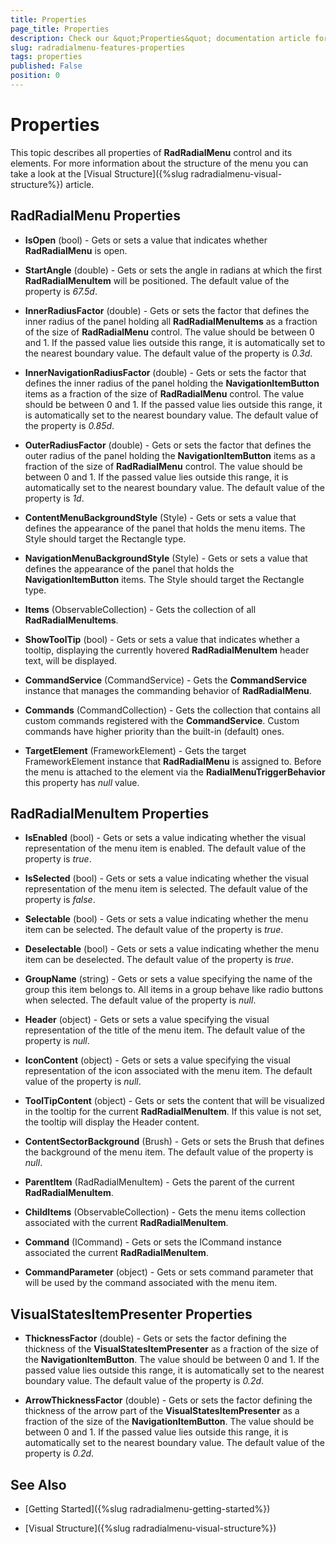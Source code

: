 ```yaml
---
title: Properties
page_title: Properties
description: Check our &quot;Properties&quot; documentation article for the RadRadialMenu {{ site.framework_name }} control.
slug: radradialmenu-features-properties
tags: properties
published: False
position: 0
---
```


# Properties

This topic describes all properties of __RadRadialMenu__ control and its elements.
        For more information about the structure of the menu you can take a look at the [Visual Structure]({%slug radradialmenu-visual-structure%}) article.
      

## RadRadialMenu Properties

* __IsOpen__ (bool) - Gets or sets a value that indicates whether __RadRadialMenu__ is open.
            

* __StartAngle__ (double) - Gets or sets the angle in radians at which the first __RadRadialMenuItem__ will be positioned.
              The default value of the property is *67.5d*.
            

* __InnerRadiusFactor__ (double) - Gets or sets the factor that defines the inner radius of the panel holding all __RadRadialMenuItems__ as a
              fraction of the size of __RadRadialMenu__ control. The value should be between 0 and 1. 
              If the passed value lies outside this range, it is automatically set to the nearest boundary value.
              The default value of the property is *0.3d*.
            

* __InnerNavigationRadiusFactor__ (double) - Gets or sets the factor that defines the inner radius of the panel holding the __NavigationItemButton__ items as a 
              fraction of the size of __RadRadialMenu__ control. The value should be between 0 and 1. If the passed value lies outside this range, it is automatically set to the nearest boundary value.
              The default value of the property is *0.85d*.
            

* __OuterRadiusFactor__ (double) - Gets or sets the factor that defines the outer radius of the panel holding the __NavigationItemButton__ items as a 
              fraction of the size of __RadRadialMenu__ control. The value should be between 0 and 1. If the passed value lies outside this range, it is automatically set to the nearest boundary value.
              The default value of the property is *1d*.
            

* __ContentMenuBackgroundStyle__ (Style) - Gets or sets a value that defines the appearance of the panel that holds the menu items. The Style should target the Rectangle type.
            

* __NavigationMenuBackgroundStyle__ (Style) - Gets or sets a value that defines the appearance of the panel that holds the __NavigationItemButton__ items.
              The Style should target the Rectangle type.
            

* __Items__ (ObservableCollection<RadRadialMenuItem>) - Gets the collection of all __RadRadialMenuItems__.
            

* __ShowToolTip__ (bool) - Gets or sets a value that indicates whether a tooltip, displaying the currently hovered __RadRadialMenuItem__ header text, will be displayed.
            

* __CommandService__ (CommandService) - Gets the __CommandService__ instance that manages the commanding behavior of __RadRadialMenu__.
            

* __Commands__ (CommandCollection<RadRadialMenu>) - Gets the collection that contains all custom commands registered with the __CommandService__.
              Custom commands have higher priority than the built-in (default) ones.
            

* __TargetElement__ (FrameworkElement) - Gets the target FrameworkElement instance that __RadRadialMenu__ is assigned to.
              Before the menu is attached to the element via the __RadialMenuTriggerBehavior__ this property has *null* value.
            

## RadRadialMenuItem Properties

* __IsEnabled__ (bool) -  Gets or sets a value indicating whether the visual representation of the menu item is enabled.
              The default value of the property is *true*.
            

* __IsSelected__ (bool) - Gets or sets a value indicating whether the visual representation of the menu item is selected.
              The default value of the property is *false*.
            

* __Selectable__ (bool) - Gets or sets a value indicating whether the menu item can be selected.
              The default value of the property is *true*.
            

* __Deselectable__ (bool) - Gets or sets a value indicating whether the menu item can be deselected.
              The default value of the property is *true*.
            

* __GroupName__ (string) - Gets or sets a value specifying the name of the group this item belongs to.
              All items in a group behave like radio buttons when selected.
              The default value of the property is *null*.
            

* __Header__ (object) - Gets or sets a value specifying the visual representation of the title of the menu item.
              The default value of the property is *null*.
            

* __IconContent__ (object) - Gets or sets a value specifying the visual representation of the icon associated with the menu item.
              The default value of the property is *null*.
            

* __ToolTipContent__ (object) - Gets or sets the content that will be visualized in the tooltip for the current __RadRadialMenuItem__.
              If this value is not set, the tooltip will display the Header content.
            

* __ContentSectorBackground__ (Brush) - Gets or sets the Brush that defines the background of the menu item.
              The default value of the property is *null*.
            

* __ParentItem__ (RadRadialMenuItem) - Gets the parent of the current __RadRadialMenuItem__.
            

* __ChildItems__ (ObservableCollection<RadRadialMenuItem>) - Gets the menu items collection associated with the current __RadRadialMenuItem__.
            

* __Command__ (ICommand) - Gets or sets the ICommand instance associated the current __RadRadialMenuItem__.
            

* __CommandParameter__ (object) - Gets or sets command parameter that will be used by the command associated with the menu item.
            

## VisualStatesItemPresenter Properties

* __ThicknessFactor__ (double) -  Gets or sets the factor defining the thickness of the __VisualStatesItemPresenter__ as a fraction of the size of the
              __NavigationItemButton__. The value should be between 0 and 1. If the passed value lies outside this range, it is automatically set to the nearest boundary value.
              The default value of the property is *0.2d*.
            

* __ArrowThicknessFactor__ (double) -  Gets or sets the factor defining the thickness of the arrow part of the __VisualStatesItemPresenter__ as a fraction of the size of the
              __NavigationItemButton__. The value should be between 0 and 1. If the passed value lies outside this range, it is automatically set to the nearest boundary value.
              The default value of the property is *0.2d*.
            

## See Also

 * [Getting Started]({%slug radradialmenu-getting-started%})

 * [Visual Structure]({%slug radradialmenu-visual-structure%})
